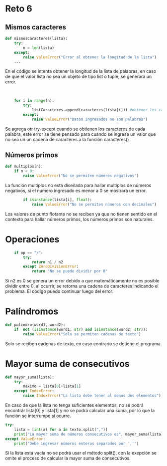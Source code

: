 # Reto 6

## Mismos caracteres

```python
def mismosCaracteres(lista):
    try:
        n = len(lista)
    except:
        raise ValueError("Error al obtener la longitud de la lista")
    ...
```

En el código se intenta obtener la longitud de la lista de palabras, en caso de que el valor lista no sea un objeto de tipo list o tuple, se generará un error.

<br>

```python
    for i in range(n):
        try:
            listCaracteres.append(caracteres(lista[i])) #obtener los caracteres de cada palabra
        except:
            raise ValueError("Datos ingresados no son palabras")
```
Se agrega otr try-except cuando se obtienen los caracteres de cada palabra, este error se tiene pensado para cuando se ingrese un valor que no sea un un cadena de caracteres a la función caracteres()
<br>

## Números primos

```python
def multiplos(n):
    if n < 0:
        raise ValueError("No se permiten números negativos")
```
La función multiplos no está diseñada para hallar multiplos de números negativos, si el número ingresado es menor a 0 se mostrará un error.
<br>

```python
        if isinstance(lista[i], float):
            raise ValueError("No se permiten números con decimales")
```
Los valores de punto flotante no se reciben ya que no tienen sentido en el contexto para hallar números primos, los números primos son naturales.

# Operaciones

```python
    if op == "/":
        try:
            return n1 / n2
        except ZeroDivisionError:
            return "No se puede dividir por 0"
```
Si n2 es 0 se genera un error debido a que matemáticamente no es posible dividir entre 0, al ocurrir, se retorna una cadena de caracteres indicando el problema. El código puedo continuar luego del error.

# Palíndromos

```python
def palindro(word1, word2):
    if  not (isinstance(word1, str) and isinstance(word2, str)):
        raise ValueError("Solo se permiten cadenas de texto")
```
Solo se reciben cadenas de texto, en caso contrario se detiene el programa.

# Mayor suma de consecutivos

```python
def mayor_suma(lista):
    try:
        maximo = lista[0]+lista[1]
    except IndexError:
        raise IndexError("La lista debe tener al menos dos elementos")
```

En caso de que la lista no tenga suficientes elementos, no se podrá encontrár lista[0] y lista[1] y no se podrá calcular una suma, por lo que la función se interrumpe si ocurre.
<br>

```python
try:
    lista = [int(a) for a in texto.split(",")]
    print("La mayor suma de números consecutivos es", mayor_suma(lista))
except ValueError:
    print("Debe ingresar números enteros separados por ','")
```
Si la lista está vacía no se podrá usar el método split(), con la exepción se omite el proceso de calcular la mayor suma de consecutivos.
